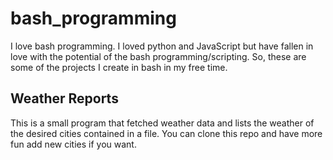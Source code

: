 # bash_programming
I love bash programming. I loved python and JavaScript but have fallen in love with the potential of the bash programming/scripting.
So, these are some of the projects I create in bash in my free time.

## Weather Reports
This is a small program that fetched weather data and lists the weather of the desired cities contained in a file. You can clone this 
repo and have more fun add new cities if you want.
